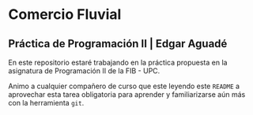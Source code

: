 # Comercio Fluvial 
## Práctica de Programación II | Edgar Aguadé

En este repositorio estaré trabajando en la práctica propuesta en la asignatura de Programación II de la FIB - UPC.

Animo a cualquier compañero de curso que este leyendo este `README` a aprovechar esta tarea obligatoria para aprender y familiarizarse aún más con la herramienta `git`.
